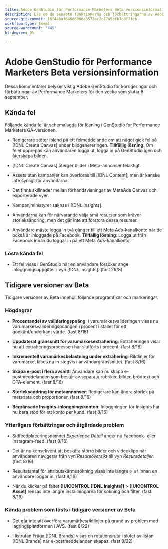 ```yaml
---
title: Adobe GenStudio för Performance Marketers Beta versionsinformation
description: Läs om de senaste funktionerna och förbättringarna av Adobe GenStudion för Performance Marketers.
source-git-commit: 16f44baf646d696da3572ac2c17a5efb7c8f7fc6
workflow-type: tm+mt
source-wordcount: '445'
ht-degree: 0%

---
```



# Adobe GenStudio för Performance Marketers Beta versionsinformation

Dessa kommentarer belyser viktig Adobe GenStudio för korrigeringar och förbättringar av Performance Marketers för den vecka som slutar 6 september.

## Kända fel

Följande kända fel är schemalagda för lösning i GenStudio for Performance Marketers GA-versionen.

* Redigerare stöter ibland på ett felmeddelande om att något gick fel på [!DNL Create Canvas] under bildgenereringen. **Tillfällig lösning**: Om felet upprepas kan användaren logga ut, logga in på GenStudio igen och återskapa bilden.  <!-- GS-4813 -->

* [!DNL Create Canvas] återger bilder i Meta-annonser felaktigt. <!-- GS-4864 -->

* Assets utan kampanjer kan överföras till [!DNL Content], men är kanske inte synligt för användarna. <!-- GS-4815 -->

* Det finns skillnader mellan förhandsvisningar av MetaAds Canvas och exporterade vyer. <!-- GS-4492 4401 -->

* Kampanjminiatyrer saknas i [!DNL Insights]. <!-- GS-4648 -->

* Användarna kan för närvarande välja små resurser som kräver storleksändring, men det går inte att förstora dessa resurser. <!-- GS-3131 -->

* Användare måste logga in två gånger till ett Meta Ads-kanalkonto när de också är inloggade på Facebook. **Tillfällig lösning**: Logga ut från Facebook innan du loggar in på ett Meta Ads-kanalkonto.

### Lösta kända fel

* Ett fel visas i GenStudio när en användare försöker ange inloggningsuppgifter i vyn [!DNL Insights]. (fast 29/8) <!-- GS-4689 -->

## Tidigare versioner av Beta

Tidigare versioner av Beta innehöll följande programfixar och markeringar.

### Högdagrar

* **Procentandel av valideringspoäng**: I varumärkesvalideringen visas nu varumärkesvalideringspoängen i procent i stället för ett godkänt/underkänt värde. (fast 8/16)

* **Uppdaterat gränssnitt för varumärkesextrahering**: Extraheringen visar nu att extraheringsprocessen har slutförts i procent. (fast 8/16)

* **Inkrementell varumärkesbelastning under extrahering**: Riktlinjer för varumärket läses nu in stegvis i användargränssnittet. (fast 8/16)

* **Skapa e-post i flera avsnitt**: Användare kan nu skapa e-postmeddelanden som består av separata rubriker, bilder, brödtext och CTA-element. (fast 8/16)

* **Storleksändring för metaannonser**: Redigerare kan ändra storlek på metadata och proportioner. (fast 8/16)

* **Begränsade Insights-inloggningskonton**: Inloggningen för Insights har nu bara stöd för ett konto per kund. (fast 8/16)

### Ytterligare förbättringar och åtgärdade problem

* Sidfeedplaceringsnamnet _Experience Detail_ anger nu Facebook- eller Instagram-feed. (fast 8/16)

* Det är nu konsekvent att beskära större bilder och videoklipp när användaren navigerar från vyn _Resursöversikt_ till vyn _Resursdetaljer_. (fast 8/16)

* Resultatantal för attributskärmssökning visas inte längre `0 of` innan en användare loggar in. (fast 8/16) <!-- GS-3665 -->

* När du klickar på fältet **[!UICONTROL [!DNL Insights]]** > **[!UICONTROL Asset]** rensas inte längre inställningarna för sökning och filter. (fast 8/16) <!-- GS-3476 -->

### Kända problem som lösts i tidigare versioner av Beta

* Det går inte att överföra varumärkesriktlinjer på grund av problem med lagringsplattformen i AVS. (fast 8/22) <!-- GS-4369 -->

* I listrutan Fråga [!DNL Brands] visas en rotationsruta i slutet av listan [!DNL Brands] när e-postmeddelanden skapas. (fast 8/22) <!-- GS-4077 -->

